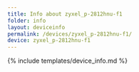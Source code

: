 ```yaml
---
title: Info about zyxel_p-2812hnu-f1
folder: info
layout: deviceinfo
permalink: /devices/zyxel_p-2812hnu-f1/
device: zyxel_p-2812hnu-f1
---
```

{% include templates/device_info.md %}
